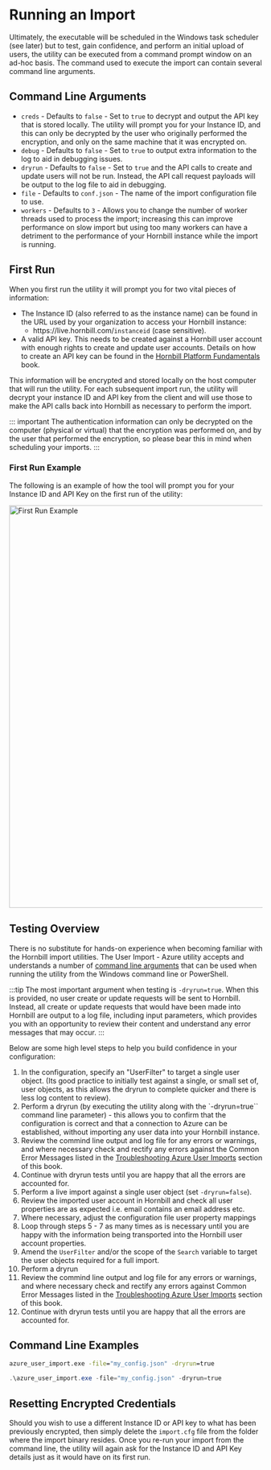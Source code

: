# Running an Import

Ultimately, the executable will be scheduled in the Windows task scheduler (see later) but to test, gain confidence, and perform an initial upload of users, the utility can be executed from a command prompt window on an ad-hoc basis. The command used to execute the import can contain several command line arguments.

## Command Line Arguments

- `creds` - Defaults to `false` - Set to `true` to decrypt and output the API key that is stored locally. The utility will prompt you for your Instance ID, and this can only be decrypted by the user who originally performed the encryption, and only on the same machine that it was encrypted on.
- `debug` - Defaults to `false` - Set to `true` to output extra information to the log to aid in debugging issues.
- `dryrun` - Defaults to `false` - Set to `true` and the API calls to create and update users will not be run. Instead, the API call request payloads will be output to the log file to aid in debugging.
- `file` - Defaults to `conf.json` - The name of the import configuration file to use.
- `workers` - Defaults to `3` - Allows you to change the number of worker threads used to process the import; increasing this can improve performance on slow import but using too many workers can have a detriment to the performance of your Hornbill instance while the import is running.

## First Run

When you first run the utility it will prompt you for two vital pieces of information:

- The Instance ID (also referred to as the instance name) can be found in the URL used by your organization to access your Hornbill instance:
  - ht<span>tps://live.hornbill.com/</span>`instanceid` (case sensitive).
- A valid API key. This needs to be created against a Hornbill user account with enough rights to create and update user accounts. Details on how to create an API key can be found in the [Hornbill Platform Fundamentals](/esp-fundamentals/security/api-keys) book.

This information will be encrypted and stored locally on the host computer that will run the utility. For each subsequent import run, the utility will decrypt your instance ID and API key from the client and will use those to make the API calls back into Hornbill as necessary to perform the import.

::: important 
The authentication information can only be decrypted on the computer (physical or virtual) that the encryption was performed on, and by the user that performed the encryption, so please bear this in mind when scheduling your imports.
:::

### First Run Example

The following is an example of how the tool will prompt you for your Instance ID and API Key on the first run of the utility:

<img src="/_books/data-imports-guide/images/az_user_import.png" width="800px" alt="First Run Example"/>

## Testing Overview

There is no substitute for hands-on experience when becoming familiar with the Hornbill import utilities. The User Import - Azure utility accepts and understands a number of [command line arguments](/data-imports-guide/users/azure/command#command-line-arguments) that can be used when running the utility from the Windows command line or PowerShell. 

:::tip
The most important argument when testing is `-dryrun=true`. When this is provided, no user create or update requests will be sent to Hornbill. Instead, all create or update requests that would have been made into Hornbill are output to a log file, including input parameters, which provides you with an opportunity to review their content and understand any error messages that may occur.
:::

Below are some high level steps to help you build confidence in your configuration:

1. In the configuration, specify an "UserFilter" to target a single user object. (Its good practice to initially test against a single, or small set of, user objects, as this allows the dryrun to complete quicker and there is less log content to review).
1. Perform a dryrun (by executing the utility along with the `-dryrun=true`` command line parameter) - this allows you to confirm that the configuration is correct and that a connection to Azure can be established, without importing any user data into your Hornbill instance. 
1. Review the commind line output and log file for any errors or warnings, and where necessary check and rectify any errors against the Common Error Messages listed in the [Troubleshooting Azure User Imports](/data-imports-guide/users/azure/debugging) section of this book.
1. Continue with dryrun tests until you are happy that all the errors are accounted for.
1. Perform a live import against a single user object (set `-dryrun=false`).
1. Review the imported user account in Hornbill and check all user properties are as expected i.e. email contains an email address etc.
1. Where necessary, adjust the configuration file user property mappings
1. Loop through steps 5 - 7 as many times as is necessary until you are happy with the information being transported into the Hornbill user account properties.
1. Amend the `UserFilter` and/or the scope of the `Search` variable to target the user objects required for a full import.
1. Perform a dryrun
1. Review the commind line output and log file for any errors or warnings, and where necessary check and rectify any errors against Common Error Messages listed in the [Troubleshooting Azure User Imports](/data-imports-guide/users/azure/debugging) section of this book.
1. Continue with dryrun tests until you are happy that all the errors are accounted for.

## Command Line Examples

```cmd
azure_user_import.exe -file="my_config.json" -dryrun=true
```

```powershell
.\azure_user_import.exe -file="my_config.json" -dryrun=true
```

## Resetting Encrypted Credentials

Should you wish to use a different Instance ID or API key to what has been previously encrypted, then simply delete the `import.cfg` file from the folder where the import binary resides. Once you re-run your import from the command line, the utility will again ask for the Instance ID and API Key details just as it would have on its first run.
